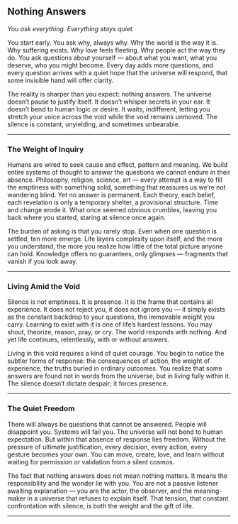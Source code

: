 

## **Nothing Answers**

*You ask everything. Everything stays quiet.*

You start early. You ask why, always why. Why the world is the way it is. Why suffering exists. Why love feels fleeting. Why people act the way they do. You ask questions about yourself — about what you want, what you deserve, who you might become. Every day adds more questions, and every question arrives with a quiet hope that the universe will respond, that some invisible hand will offer clarity.

The reality is sharper than you expect: nothing answers. The universe doesn’t pause to justify itself. It doesn’t whisper secrets in your ear. It doesn’t bend to human logic or desire. It waits, indifferent, letting you stretch your voice across the void while the void remains unmoved. The silence is constant, unyielding, and sometimes unbearable.

---

### **The Weight of Inquiry**

Humans are wired to seek cause and effect, pattern and meaning. We build entire systems of thought to answer the questions we cannot endure in their absence. Philosophy, religion, science, art — every attempt is a way to fill the emptiness with something solid, something that reassures us we’re not wandering blind. Yet no answer is permanent. Each theory, each belief, each revelation is only a temporary shelter, a provisional structure. Time and change erode it. What once seemed obvious crumbles, leaving you back where you started, staring at silence once again.

The burden of asking is that you rarely stop. Even when one question is settled, ten more emerge. Life layers complexity upon itself, and the more you understand, the more you realize how little of the total picture anyone can hold. Knowledge offers no guarantees, only glimpses — fragments that vanish if you look away.

---

### **Living Amid the Void**

Silence is not emptiness. It is presence. It is the frame that contains all experience. It does not reject you, it does not ignore you — it simply exists as the constant backdrop to your questions, the immovable weight you carry. Learning to exist with it is one of life’s hardest lessons. You may shout, theorize, reason, pray, or cry. The world responds with nothing. And yet life continues, relentlessly, with or without answers.

Living in this void requires a kind of quiet courage. You begin to notice the subtler forms of response: the consequences of action, the weight of experience, the truths buried in ordinary outcomes. You realize that some answers are found not in words from the universe, but in living fully within it. The silence doesn’t dictate despair; it forces presence.

---

### **The Quiet Freedom**

There will always be questions that cannot be answered. People will disappoint you. Systems will fail you. The universe will not bend to human expectation. But within that absence of response lies freedom. Without the pressure of ultimate justification, every decision, every action, every gesture becomes your own. You can move, create, love, and learn without waiting for permission or validation from a silent cosmos.

The fact that nothing answers does not mean nothing matters. It means the responsibility and the wonder lie with you. You are not a passive listener awaiting explanation — you are the actor, the observer, and the meaning-maker in a universe that refuses to explain itself. That tension, that constant confrontation with silence, is both the weight and the gift of life.

---

